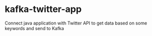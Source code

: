 # kafka-twitter-app
Connect java application with Twitter API to get data based on some keywords and send to Kafka 
